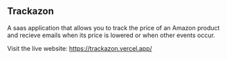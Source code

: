 ## Trackazon 

A saas application that allows you to track the price of an Amazon product and recieve emails when its price is lowered or when other events occur.

Visit the live website: https://trackazon.vercel.app/